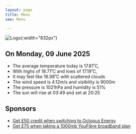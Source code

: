 ```yaml
---
layout: page
title: Menu
seo: Menu

---
```


![Logo](/images/logo.jpg){:width="832px"}

<!-- weather_marker starts -->
## On Monday, 09 June 2025

- The average temperature today is 17.81˚C,
- With highs of 18.71˚C and lows of 17.19˚C,
- It may feel like 16.98˚C with scattered clouds
- The wind speed is 4.12m/s and visibility is 9000m
- The pressure is 1021hPa and humidity is 51%
- The sun will rise at 03:49 and set at 20:25

<!-- weather_marker ends -->

## Sponsors

- [Get £50 credit when switching to Octopus Energy](https://bit.ly/3oD1nnS)
- [Get £75 when taking a 1000mb YouFibre broadband plan](https://aklam.io/91zWhU?)
